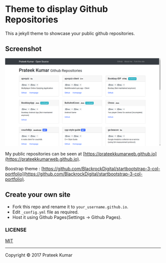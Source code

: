 # Theme to display Github Repositories

This a jekyll theme to showcase your public github repositories.

## Screenshot

![Demo Screenshot](screenshot.png)

My public repositories can be seen at
[https://prateekkumarweb.github.io](https://prateekkumarweb.github.io).

Boostrap theme : [https://github.com/BlackrockDigital/startbootstrap-3-col-portfolio](https://github.com/BlackrockDigital/startbootstrap-3-col-portfolio).

## Create your own site

* Fork this repo and rename it to `your_username.github.io`.
* Edit `_config.yml` file as required.
* Host it using Github Pages(Settings -> Github Pages).

### LICENSE

[MIT](https://github.com/prateekkumarweb/prateekkumarweb.github.io/blob/master/LICENSE)

---
Copyright &copy; 2017 Prateek Kumar
